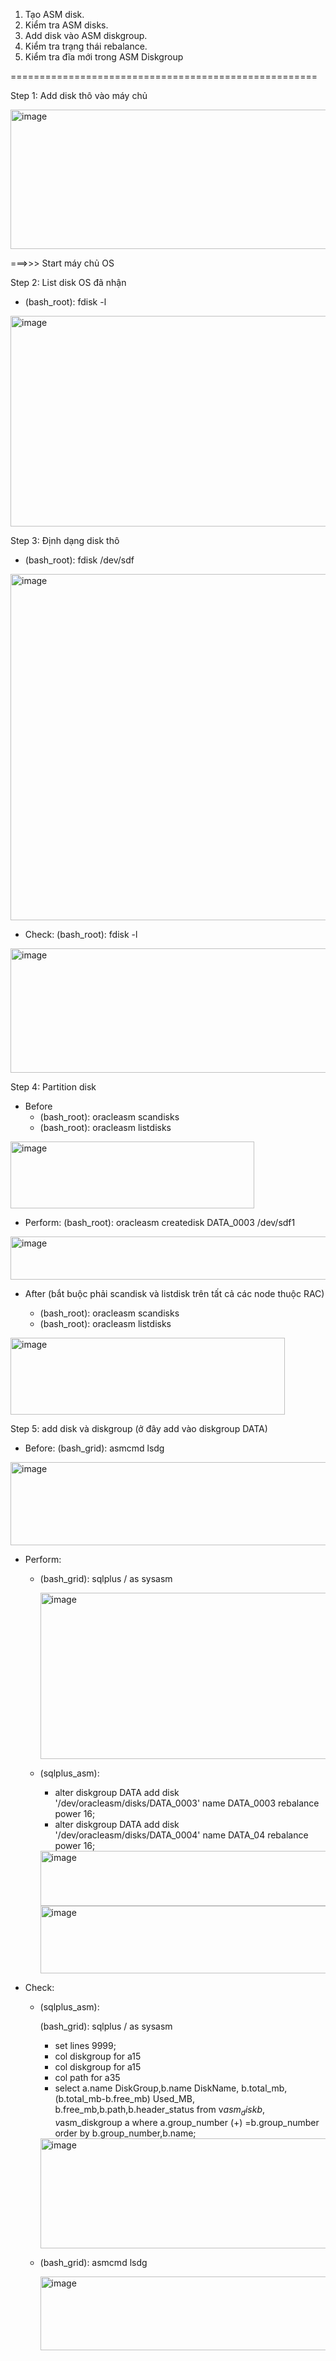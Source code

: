 1. Tạo ASM disk.
2. Kiểm tra ASM disks.
3. Add disk vào ASM diskgroup.
4. Kiểm tra trạng thái rebalance.
5. Kiểm tra đĩa mới trong ASM Diskgroup

=====================================================

Step 1: Add disk thô vào máy chủ

<img width="580" height="223" alt="image" src="https://github.com/user-attachments/assets/b82124b1-4f34-4660-869e-82e7cbc5945d" />

===>>> Start máy chủ OS

Step 2: List disk OS đã nhận
 - (bash_root): fdisk -l
   
<img width="978" height="337" alt="image" src="https://github.com/user-attachments/assets/80325901-afdc-4d1e-8079-810c0f04cb4f" />


Step 3: Định dạng disk thô
 - (bash_root): fdisk /dev/sdf
   
<img width="757" height="554" alt="image" src="https://github.com/user-attachments/assets/9387f080-83a0-458e-ba5f-19d11ae975fb" />

- Check: (bash_root): fdisk -l
  
<img width="662" height="199" alt="image" src="https://github.com/user-attachments/assets/71633139-4ff6-42bf-a68e-512b21a40cf0" />

Step 4: Partition disk
- Before
  + (bash_root): oracleasm scandisks
  + (bash_root): oracleasm listdisks

<img width="390" height="107" alt="image" src="https://github.com/user-attachments/assets/b275ed6e-b05f-4903-b019-118b65071d72" />

- Perform:
(bash_root): oracleasm createdisk DATA_0003 /dev/sdf1

<img width="580" height="69" alt="image" src="https://github.com/user-attachments/assets/72706048-5736-4f51-82fc-9f5ed71b50dd" />

- After (bắt buộc phải scandisk và listdisk trên tất cả các node thuộc RAC)
  
  + (bash_root): oracleasm scandisks
  + (bash_root): oracleasm listdisks

<img width="439" height="123" alt="image" src="https://github.com/user-attachments/assets/bba137e4-7680-4795-951c-ffd23a88e86a" />

Step 5: add disk và diskgroup 
(ở đây add vào diskgroup DATA)
- Before: (bash_grid): asmcmd lsdg

<img width="1528" height="133" alt="image" src="https://github.com/user-attachments/assets/f3dde8a4-bf5c-4a09-b62c-dcc5e0c49f81" />

- Perform:
  + (bash_grid): sqlplus / as sysasm
   
    <img width="731" height="266" alt="image" src="https://github.com/user-attachments/assets/376ab208-a6c7-4a38-be18-1d0dad8b4218" />

  + (sqlplus_asm):
     * alter diskgroup DATA add disk '/dev/oracleasm/disks/DATA_0003' name DATA_0003 rebalance power 16;
     * alter diskgroup DATA add disk '/dev/oracleasm/disks/DATA_0004' name DATA_04 rebalance power 16;

    <img width="1069" height="88" alt="image" src="https://github.com/user-attachments/assets/1ea6c573-725d-43c9-bc4c-6a8bf60faa36" />
    
    <img width="1035" height="108" alt="image" src="https://github.com/user-attachments/assets/bfeff6c4-eb4e-4c22-8bcd-8affa24f32dc" />


- Check:
  + (sqlplus_asm):
    
    (bash_grid): sqlplus / as sysasm
    
    * set lines 9999;
    * col diskgroup for a15
    * col diskgroup for a15
    * col path for a35
    * select a.name DiskGroup,b.name DiskName, b.total_mb, (b.total_mb-b.free_mb) Used_MB, b.free_mb,b.path,b.header_status from v$asm_disk b, v$asm_diskgroup a where a.group_number (+) =b.group_number order by b.group_number,b.name;
      
    <img width="1219" height="176" alt="image" src="https://github.com/user-attachments/assets/16ba240c-2cbb-4f7f-974f-fa0b43bb593d" />

  + (bash_grid): asmcmd lsdg

    <img width="1532" height="118" alt="image" src="https://github.com/user-attachments/assets/5f8ae4b8-fdd5-4e31-905c-9ec3abeb8759" />



